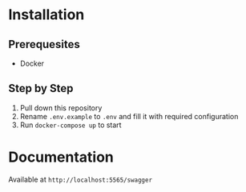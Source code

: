 # Installation
## Prerequesites 
* Docker

## Step by Step
1. Pull down this repository
2. Rename `.env.example` to `.env` and fill it with required configuration
3. Run `docker-compose up` to start

# Documentation
Available at `http://localhost:5565/swagger`
